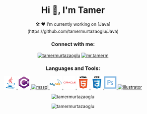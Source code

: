 <h1 align="center">Hi 👋, I'm Tamer</h1>



<p align="center"> 🛠 ❤ I’m currently working on [Java] (https://github.com/tamermurtazaoglu/Java) </p>

<h3 align="center">Connect with me:</h3>
<p align="center">
<a href="https://linkedin.com/in/tamermurtazaoglu" target="blank"><img align="center" src="https://www.vectorlogo.zone/logos/linkedin/linkedin-icon.svg" alt="tamermurtazaoglu" height="30" /></a>
<a href="https://instagram.com/mr.tamerm" target="blank"><img align="center" src="https://www.vectorlogo.zone/logos/instagram/instagram-tile.svg" alt="mr.tamerm" height="30" /></a>
</p>

<h3 align="center">Languages and Tools:</h3>
<p align="center">
 <a href="#">
  <img src="https://raw.githubusercontent.com/devicons/devicon/master/icons/java/java-original.svg" alt="java" width="40" height="40"/>   <img src="https://raw.githubusercontent.com/devicons/devicon/master/icons/csharp/csharp-original.svg" alt="csharp" width="40" height="40"/> <img src="https://www.svgrepo.com/show/303229/microsoft-sql-server-logo.svg" alt="mssql" width="40" height="40"/> <img src="https://raw.githubusercontent.com/devicons/devicon/master/icons/mysql/mysql-original-wordmark.svg" alt="mysql" width="40" height="40"/> <img src="https://raw.githubusercontent.com/devicons/devicon/master/icons/oracle/oracle-original.svg" alt="oracle" width="40" height="40"/>   <img src="https://raw.githubusercontent.com/devicons/devicon/master/icons/html5/html5-original-wordmark.svg" alt="html5" width="40" height="40"/>    <img src="https://raw.githubusercontent.com/devicons/devicon/master/icons/css3/css3-original-wordmark.svg" alt="css3" width="40" height="40"/> <img src="https://raw.githubusercontent.com/devicons/devicon/master/icons/photoshop/photoshop-line.svg" alt="photoshop" width="40" height="40"/>  <img src="https://www.vectorlogo.zone/logos/adobe_illustrator/adobe_illustrator-icon.svg" alt="illustrator" width="40" height="40"/> 
</p>
</a>

<p align="center"> <img src="https://komarev.com/ghpvc/?username=tamermurtazaoglu&label=Profile%20views&color=0e75b6&style=flat" alt="tamermurtazaoglu" /> </p>
<p align="center"> <img src="https://github-profile-trophy.vercel.app/?username=tamermurtazaoglu" alt="tamermurtazaoglu" /></p>

